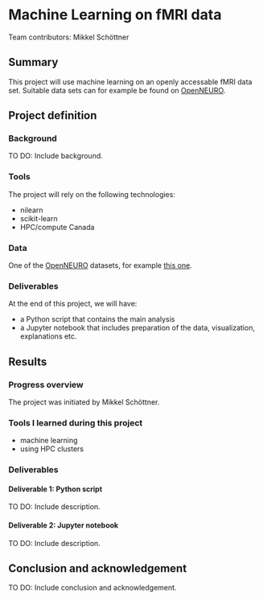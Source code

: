 # Machine Learning on fMRI data

Team contributors: Mikkel Schöttner

## Summary 

This project will use machine learning on an openly accessable fMRI data set. Suitable data sets can for example be found on [OpenNEURO](https://openneuro.org/public/datasets).

## Project definition 

### Background

TO DO: Include background.

### Tools 

The project will rely on the following technologies:

- nilearn
- scikit-learn
- HPC/compute Canada

### Data 

One of the [OpenNEURO](https://openneuro.org/public/datasets) datasets, for example [this one](https://openneuro.org/datasets/ds000221/versions/00002).

### Deliverables

At the end of this project, we will have:

 - a Python script that contains the main analysis
 - a Jupyter notebook that includes preparation of the data, visualization, explanations etc.

## Results 

### Progress overview

The project was initiated by Mikkel Schöttner.

### Tools I learned during this project

- machine learning
- using HPC clusters
 
### Deliverables 

#### Deliverable 1: Python script

TO DO: Include description.

#### Deliverable 2: Jupyter notebook

TO DO: Include description.
 
## Conclusion and acknowledgement

TO DO: Include conclusion and acknowledgement.
